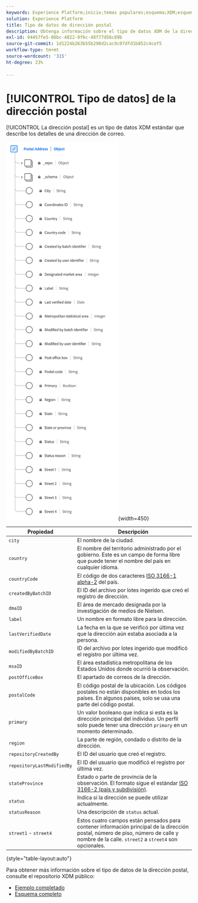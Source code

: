 ```yaml
---
keywords: Experience Platform;inicio;temas populares;esquema;XDM;esquemas;esquemas;dirección;xdm:address;tipo de datos;tipo de datos;tipo de datos;
solution: Experience Platform
title: Tipo de datos de dirección postal
description: Obtenga información sobre el tipo de datos XDM de la dirección postal.
exl-id: 94457fe5-80bc-4822-9f6c-48f77d56c89b
source-git-commit: 1d1224b263b55b290d2cac9c07dfd1b852c4cef5
workflow-type: tm+mt
source-wordcount: '315'
ht-degree: 23%

---
```


# [!UICONTROL Tipo de datos] de la dirección postal

[!UICONTROL La dirección postal] es un tipo de datos XDM estándar que describe los detalles de una dirección de correo.

![](../images/data-types/postal-address.png){width=450}

| Propiedad | Descripción |
| --- | --- |
| `city` | El nombre de la ciudad. |
| `country` | El nombre del territorio administrado por el gobierno. Este es un campo de forma libre que puede tener el nombre del país en cualquier idioma. |
| `countryCode` | El código de dos caracteres <a href="https://datahub.io/core/country-list">ISO 3166-1 alpha-2</a> del país. |
| `createdByBatchID` | El ID del archivo por lotes ingerido que creó el registro de dirección. |
| `dmaID` | El área de mercado designada por la investigación de medios de Nielsen. |
| `label` | Un nombre en formato libre para la dirección. |
| `lastVerifiedDate` | La fecha en la que se verificó por última vez que la dirección aún estaba asociada a la persona. |
| `modifiedByBatchID` | ID del archivo por lotes ingerido que modificó el registro por última vez. |
| `msaID` | El área estadística metropolitana de los Estados Unidos donde ocurrió la observación. |
| `postOfficeBox` | El apartado de correos de la dirección. |
| `postalCode` | El código postal de la ubicación. Los códigos postales no están disponibles en todos los países. En algunos países, solo se usa una parte del código postal. |
| `primary` | Un valor booleano que indica si esta es la dirección principal del individuo. Un perfil solo puede tener una dirección `primary` en un momento determinado. |
| `region` | La parte de región, condado o distrito de la dirección. |
| `repositoryCreatedBy` | El ID del usuario que creó el registro. |
| `repositoryLastModifiedBy` | El ID del usuario que modificó el registro por última vez. |
| `stateProvince` | Estado o parte de provincia de la observación. El formato sigue el estándar [ISO 3166-2 (país y subdivisión)](https://www.unece.org/cefact/locode/subdivisions.html). |
| `status` | Indica si la dirección se puede utilizar actualmente. |
| `statusReason` | Una descripción de `status` actual. |
| `street1` - `street4` | Estos cuatro campos están pensados para contener información principal de la dirección postal, número de piso, número de calle y nombre de la calle. `street2` a `street4` son opcionales. |

{style="table-layout:auto"}

Para obtener más información sobre el tipo de datos de la dirección postal, consulte el repositorio XDM público:

* [Ejemplo completado](https://github.com/adobe/xdm/blob/master/components/datatypes/demographic/address.example.1.json)
* [Esquema completo](https://github.com/adobe/xdm/blob/master/components/datatypes/demographic/address.schema.json)
